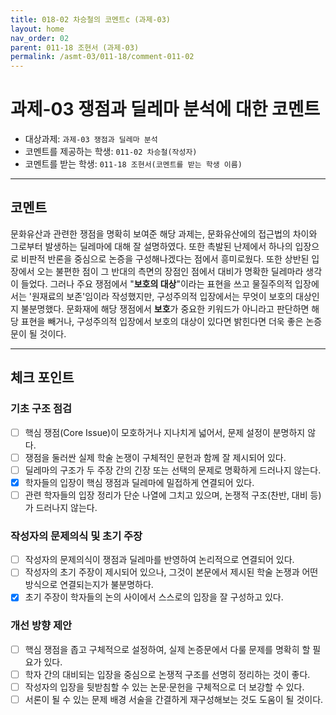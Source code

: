 ```yaml
---
title: 018-02 차승철의 코멘트c (과제-03) 
layout: home
nav_order: 02
parent: 011-18 조현서 (과제-03)
permalink: /asmt-03/011-18/comment-011-02
---
```


# 과제-03 쟁점과 딜레마 분석에 대한 코멘트

- 대상과제: `과제-03 쟁점과 딜레마 분석`
- 코멘트를 제공하는 학생: `011-02 차승철(작성자)` 
- 코멘트를 받는 학생: `011-18 조현서(코멘트를 받는 학생 이름)` 

---

## 코멘트

문화유산과 관련한 쟁점을 명확히 보여준 해당 과제는, 문화유산에의 접근법의 차이와 그로부터 발생하는 딜레마에 대해 잘 설명하였다. 또한 촉발된 난제에서 하나의 입장으로 비판적 반론을 중심으로 논증을 구성해나겠다는 점에서 흥미로웠다. 또한 상반된 입장에서 오는 불편한 점이 그 반대의 측면의 장점인 점에서 대비가 명확한 딜레마라 생각이 들었다. 그러나 주요 쟁점에서 "**보호의 대상**"이라는 표현을 쓰고 물질주의적 입장에서는 '원재료의 보존'임이라 작성했지만, 구성주의적 입장에서는 무엇이 보호의 대상인지 불분명했다. 문화재에 해당 쟁점에서 **보호**가 중요한 키워드가 아니라고 판단하면 해당 표현을 빼거나, 구성주의적 입장에서 보호의 대상이 있다면 밝힌다면 더욱 좋은 논증문이 될 것이다.

---

## 체크 포인트

### **기초 구조 점검**
- [ ] 핵심 쟁점(Core Issue)이 모호하거나 지나치게 넓어서, 문제 설정이 분명하지 않다.
- [ ] 쟁점을 둘러싼 실제 학술 논쟁이 구체적인 문헌과 함께 잘 제시되어 있다.
- [ ] 딜레마의 구조가 두 주장 간의 긴장 또는 선택의 문제로 명확하게 드러나지 않는다.
- [x] 학자들의 입장이 핵심 쟁점과 딜레마에 밀접하게 연결되어 있다.
- [ ] 관련 학자들의 입장 정리가 단순 나열에 그치고 있으며, 논쟁적 구조(찬반, 대비 등)가 드러나지 않는다.

### **작성자의 문제의식 및 초기 주장**
- [ ] 작성자의 문제의식이 쟁점과 딜레마를 반영하여 논리적으로 연결되어 있다.
- [ ] 작성자의 초기 주장이 제시되어 있으나, 그것이 본문에서 제시된 학술 논쟁과 어떤 방식으로 연결되는지가 불분명하다.
- [x] 초기 주장이 학자들의 논의 사이에서 스스로의 입장을 잘 구성하고 있다.

### **개선 방향 제안**
- [ ] 핵심 쟁점을 좁고 구체적으로 설정하여, 실제 논증문에서 다룰 문제를 명확히 할 필요가 있다.
- [ ] 학자 간의 대비되는 입장을 중심으로 논쟁적 구조를 선명히 정리하는 것이 좋다.
- [ ] 작성자의 입장을 뒷받침할 수 있는 논문·문헌을 구체적으로 더 보강할 수 있다.
- [ ] 서론이 될 수 있는 문제 배경 서술을 간결하게 재구성해보는 것도 도움이 될 것이다.